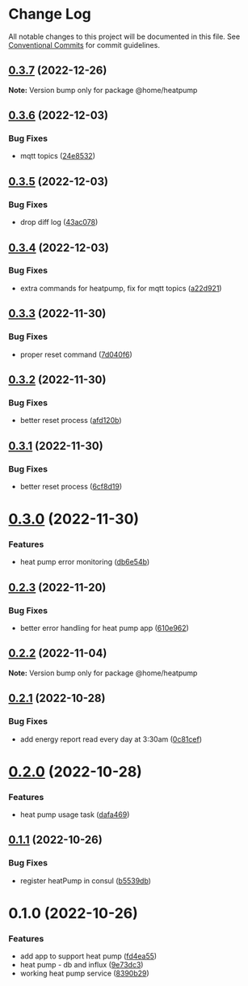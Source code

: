 # Change Log

All notable changes to this project will be documented in this file.
See [Conventional Commits](https://conventionalcommits.org) for commit guidelines.

## [0.3.7](https://github.com/mariusz-kabala/homeAutomation/compare/@home/heatpump@0.3.6...@home/heatpump@0.3.7) (2022-12-26)

**Note:** Version bump only for package @home/heatpump





## [0.3.6](https://github.com/mariusz-kabala/homeAutomation/compare/@home/heatpump@0.3.5...@home/heatpump@0.3.6) (2022-12-03)


### Bug Fixes

* mqtt topics ([24e8532](https://github.com/mariusz-kabala/homeAutomation/commit/24e8532772f43dddbf97fc3e33fa4ae428f67b6f))





## [0.3.5](https://github.com/mariusz-kabala/homeAutomation/compare/@home/heatpump@0.3.4...@home/heatpump@0.3.5) (2022-12-03)


### Bug Fixes

* drop diff log ([43ac078](https://github.com/mariusz-kabala/homeAutomation/commit/43ac078cb1d513693057e9688db58f97b1e5341b))





## [0.3.4](https://github.com/mariusz-kabala/homeAutomation/compare/@home/heatpump@0.3.3...@home/heatpump@0.3.4) (2022-12-03)


### Bug Fixes

* extra commands for heatpump, fix for mqtt topics ([a22d921](https://github.com/mariusz-kabala/homeAutomation/commit/a22d921d3e7c8016e07b5d0344a3b4bb9f328e79))





## [0.3.3](https://github.com/mariusz-kabala/homeAutomation/compare/@home/heatpump@0.3.2...@home/heatpump@0.3.3) (2022-11-30)


### Bug Fixes

* proper reset command ([7d040f6](https://github.com/mariusz-kabala/homeAutomation/commit/7d040f69499ac06681f8782e64f37c65221c53d7))





## [0.3.2](https://github.com/mariusz-kabala/homeAutomation/compare/@home/heatpump@0.3.1...@home/heatpump@0.3.2) (2022-11-30)


### Bug Fixes

* better reset process ([afd120b](https://github.com/mariusz-kabala/homeAutomation/commit/afd120b2375e7b2e83605c26b94251e0db569838))





## [0.3.1](https://github.com/mariusz-kabala/homeAutomation/compare/@home/heatpump@0.3.0...@home/heatpump@0.3.1) (2022-11-30)


### Bug Fixes

* better reset process ([6cf8d19](https://github.com/mariusz-kabala/homeAutomation/commit/6cf8d197bd79076d761d6c405c9960fd2e5401a5))





# [0.3.0](https://github.com/mariusz-kabala/homeAutomation/compare/@home/heatpump@0.2.3...@home/heatpump@0.3.0) (2022-11-30)


### Features

* heat pump error monitoring ([db6e54b](https://github.com/mariusz-kabala/homeAutomation/commit/db6e54b5a3468ff60b06efbbc9e100d77b4e6335))





## [0.2.3](https://github.com/mariusz-kabala/homeAutomation/compare/@home/heatpump@0.2.2...@home/heatpump@0.2.3) (2022-11-20)


### Bug Fixes

* better error handling for heat pump app ([610e962](https://github.com/mariusz-kabala/homeAutomation/commit/610e962cba2940083913ba037fc3653ddc318d21))





## [0.2.2](https://github.com/mariusz-kabala/homeAutomation/compare/@home/heatpump@0.2.1...@home/heatpump@0.2.2) (2022-11-04)

**Note:** Version bump only for package @home/heatpump





## [0.2.1](https://github.com/mariusz-kabala/homeAutomation/compare/@home/heatpump@0.2.0...@home/heatpump@0.2.1) (2022-10-28)


### Bug Fixes

* add energy report read every day at 3:30am ([0c81cef](https://github.com/mariusz-kabala/homeAutomation/commit/0c81cef1e9ed6745b36e80049645004e967ce82e))





# [0.2.0](https://github.com/mariusz-kabala/homeAutomation/compare/@home/heatpump@0.1.1...@home/heatpump@0.2.0) (2022-10-28)


### Features

* heat pump usage task ([dafa469](https://github.com/mariusz-kabala/homeAutomation/commit/dafa46909403ea77b5018b28a457ba1eb55ed8f2))





## [0.1.1](https://github.com/mariusz-kabala/homeAutomation/compare/@home/heatpump@0.1.0...@home/heatpump@0.1.1) (2022-10-26)


### Bug Fixes

* register heatPump in consul ([b5539db](https://github.com/mariusz-kabala/homeAutomation/commit/b5539db513f0bd68f3af21112b8c1fa53a4de096))





# 0.1.0 (2022-10-26)


### Features

* add app to support heat pump ([fd4ea55](https://github.com/mariusz-kabala/homeAutomation/commit/fd4ea55d62b1c2142409aca912c837e6fbb6860c))
* heat pump - db and influx ([9e73dc3](https://github.com/mariusz-kabala/homeAutomation/commit/9e73dc36ac5ad200ff2d3d4a6a20cdcaab195de5))
* working heat pump service ([8390b29](https://github.com/mariusz-kabala/homeAutomation/commit/8390b295e74c3b63ca44224d0cbb3894fb27462b))
